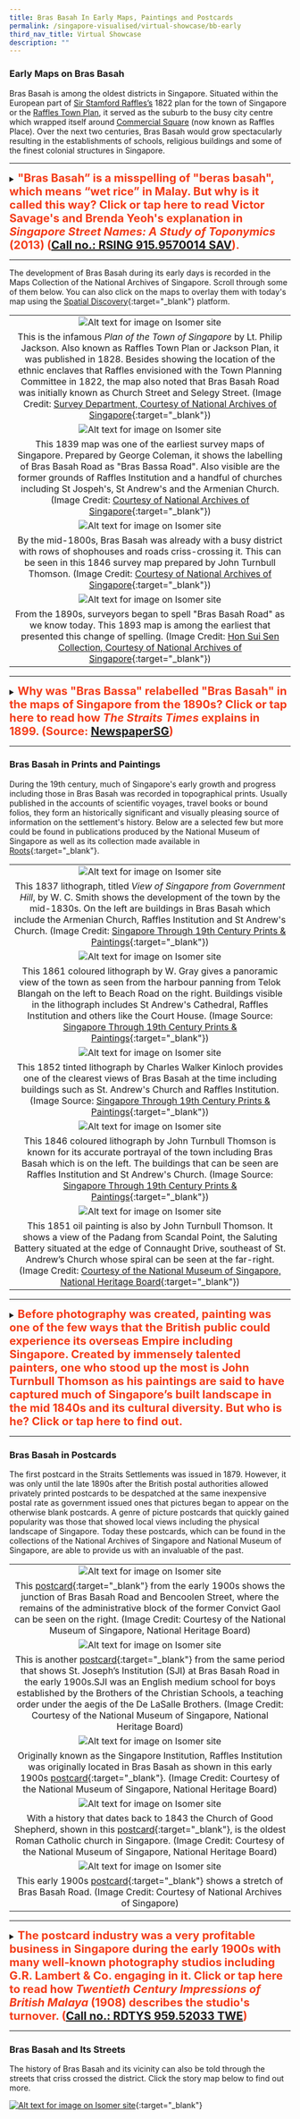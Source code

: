 ```yaml
---
title: Bras Basah In Early Maps, Paintings and Postcards
permalink: /singapore-visualised/virtual-showcase/bb-early
third_nav_title: Virtual Showcase
description: ""
---
```

### **Early Maps on Bras Basah**

Bras Basah is among the oldest districts in Singapore. Situated within the European part of [Sir Stamford Raffles’s](http://eresources.nlb.gov.sg/infopedia/articles/SIP_715_2004-12-15.html) 1822 plan for the town of Singapore or the [Raffles Town Plan](https://eresources.nlb.gov.sg/infopedia/articles/SIP_658_2005-01-07.html), it served as the suburb to the busy city centre which wrapped itself around [Commercial Square](https://eresources.nlb.gov.sg/infopedia/articles/SIP_864_2004-12-30.html) (now known as Raffles Place). Over the next two centuries, Bras Basah would grow spectacularly resulting in the establishments of schools, religious buildings and some of the finest colonial structures in Singapore.

_______

<details>
<summary><span style="font-weight: 700; font-size: 20px; font-style: normal; color:#f43c18">"Bras Basah” is a misspelling of "beras basah", which means “wet rice” in Malay. But why is it called this way? Click or tap here to read Victor Savage's and Brenda Yeoh's explanation in <span style="font-style: italic;">Singapore Street Names: A Study of Toponymics</span> (2013) (<a href="https://eservice.nlb.gov.sg/item_holding.aspx?bid=200123850" target="_blank">Call no.: RSING 915.9570014 SAV</a>).</span></summary>
<br>	
<span style="font-weight: 400; font-size: 20px; font-style: normal; color:#eb7044">"The road was so-called because in the early days, wet rice was laid to dry here on the banks of the "fresh water stream" (now the Stamford Canal). Another version is that before the area before Bras Basah Road and Stamford was filled in, cargoes of rice were brought by boats into the lagoon and spread to dry on the road. One one occasion, high tides wet the rice."</span>
	
</details>


_____

The development of Bras Basah during its early days is recorded in the Maps Collection of the National Archives of Singapore. Scroll through some of them below. You can also click on the maps to overlay them with today's map using the [Spatial Discovery](https://search.nlb.gov.sg/spatialdiscovery/){:target="_blank"} platform.

|   | 
|:--------:| 
| ![Alt text for image on Isomer site](/images/bb-map-1.jpg)|
|This is the infamous *Plan of the Town of Singapore* by Lt. Philip Jackson. Also known as Raffles Town Plan or Jackson Plan, it was published in 1828. Besides showing the location of the ethnic enclaves that Raffles envisioned with the Town Planning Committee in 1822, the map also noted that Bras Basah Road was initially known as Church Street and Selegy Street. (Image Credit: [Survey Department, Courtesy of National Archives of Singapore](https://www.nas.gov.sg/archivesonline/maps_building_plans/record-details/f9926418-115c-11e3-83d5-0050568939ad){:target="_blank"}) |
| ![Alt text for image on Isomer site](/images/bb-map-2.jpg) |
|This 1839 map was one of the earliest survey maps of Singapore. Prepared by George Coleman, it shows the labelling of Bras Basah Road as "Bras Bassa Road". Also visible are the former grounds of Raffles Institution and a handful of churches including St Jospeh's, St Andrew's and the Armenian Church. (Image Credit: [Courtesy of National Archives of Singapore](https://www.nas.gov.sg/archivesonline/maps_building_plans/record-details/fb0ace86-115c-11e3-83d5-0050568939ad){:target="_blank"})|
| ![Alt text for image on Isomer site](/images/bb-map-3.jpg)|
| By the mid-1800s, Bras Basah was already with a busy district with rows of shophouses and roads criss-crossing it. This can be seen in this 1846 survey map prepared by John Turnbull Thomson. (Image Credit: [Courtesy of National Archives of Singapore](https://www.nas.gov.sg/archivesonline/maps_building_plans/record-details/fa3f6192-115c-11e3-83d5-0050568939ad){:target="_blank"})|
| ![Alt text for image on Isomer site](/images/bb-map-4.jpg)|
| From the 1890s, surveyors began to spell "Bras Basah Road" as we know today. This 1893 map is among the earliest that presented this change of spelling. (Image Credit: [Hon Sui Sen Collection, Courtesy of National Archives of Singapore](https://www.nas.gov.sg/archivesonline/maps_building_plans/record-details/c912530c-66c8-11e3-bb37-0050568939ad){:target="_blank"})|

_____

<details>
<summary><span style="font-weight: 700; font-size: 20px; font-style: normal; color:#f43c18">Why was "Bras Bassa" relabelled "Bras Basah" in the maps of Singapore from the 1890s? Click or tap here to read how <span style="font-style: italic;">The Straits Times</span> explains in 1899. (Source: <a href="http://eresources.nlb.gov.sg/newspapers/Digitised/Article/singfreepresswk18990601-1.2.51" target="_blank">NewspaperSG</a>) </span></summary>
<br>
<span style="font-weight: 400; font-size: 20px; font-style: normal; color:#eb7044">"The new enamelled street signs being put up by the Municipality are blue on white, instead of the old white on blue...The spelling seems to have received some attention, the "Bras Bassa Road" becomes "Bras Basah Road". The latter gives some indication of the meaning of the name and send thoughts back to the padi fields that at one time occupied the valley stretching from Fort Canning eastward."</span>
	
</details>

_____


### **Bras Basah in Prints and Paintings**

During the 19th century, much of Singapore's early growth and progress including those in Bras Basah was recorded in topographical prints. Usually published in the accounts of scientific voyages, travel books or bound folios, they form an historically significant and visually pleasing source of information on the settlement's history. Below are a selected few but more could be found in publications produced by the National Museum of Singapore as well as its collection made available in [Roots](https://www.roots.gov.sg/){:target="_blank"}.

| | 
|:--------:| 
| ![Alt text for image on Isomer site](/images/painting-1.jpg) |
| This 1837 lithograph, titled *View of Singapore from Government Hill*, by W. C. Smith shows the development of the town by the mid-1830s. On the left are buildings in Bras Basah which include the Armenian Church, Raffles Institution and St Andrew's Church. (Image Credit: [Singapore Through 19th Century Prints & Paintings](https://eservice.nlb.gov.sg/item_holding.aspx?bid=13313091){:target="_blank"}) |
| ![Alt text for image on Isomer site](/images/painting-3.jpg)|
|This 1861 coloured lithograph by W. Gray gives a panoramic view of the town as seen from the harbour panning from Telok Blangah on the left to Beach Road on the right. Buildings visible in the lithograph includes St Andrew's Cathedral, Raffles Institution and others like the Court House. (Image Source: [Singapore Through 19th Century Prints & Paintings](https://eservice.nlb.gov.sg/item_holding.aspx?bid=13313091){:target="_blank"}) |
| ![Alt text for image on Isomer site](/images/painting-4.jpg)|
|This 1852 tinted lithograph by Charles Walker Kinloch provides one of the clearest views of Bras Basah at the time including buildings such as St. Andrew's Church and Raffles Institution. (Image Source: [Singapore Through 19th Century Prints & Paintings](https://eservice.nlb.gov.sg/item_holding.aspx?bid=13313091){:target="_blank"}) |
| ![Alt text for image on Isomer site](/images/painting-2.jpg)|
|This 1846 coloured lithograph by John Turnbull Thomson is known for its accurate portrayal of the town including Bras Basah which is on the left. The buildings that can be seen are Raffles Institution and St Andrew's Church. (Image Source: [Singapore Through 19th Century Prints & Paintings](https://eservice.nlb.gov.sg/item_holding.aspx?bid=13313091){:target="_blank"}) |
| ![Alt text for image on Isomer site](/images/painting-5.jpg)|
|This 1851 oil painting is also by John Turnbull Thomson. It shows a view of the Padang from Scandal Point, the Saluting Battery situated at the edge of Connaught Drive, southeast of St. Andrew’s Church whose spiral can be seen at the far-right. (Image Credit: [Courtesy of the National Museum of Singapore, National Heritage Board](https://www.roots.gov.sg/Collection-Landing/listing/1052004){:target="_blank"})  |

_____

<details>
<summary><span style="font-weight: 700; font-size: 20px; font-style: normal; color:#f43c18">Before photography was created, painting was one of the few ways that the British public could experience its overseas Empire including Singapore. Created by immensely talented painters, one who stood up the most is John Turnbull Thomson as his paintings are said to have captured much of Singapore’s built landscape in the mid 1840s and its cultural diversity. But who is he? Click or tap here to find out.</span></summary>
<br>
<span style="font-weight: 400; font-size: 20px; font-style: normal; color:#eb7044">John Turnbull Thomson was the Government Surveyor of the Straits Settlements from 1841 to 1853. He made a number of important contributions during his 12 years in Singapore, including the creation of maps of early Singapore, as well as the design and construction of several buildings and other public infrastructure on the island. A self-taught artist and prolific writer, Thomson’s collection of paintings, books and articles now serve as invaluable records of the architecture and life of early Singapore.</span>
	
</details>

_____

### **Bras Basah in Postcards**

The first postcard in the Straits Settlements was issued in 1879. However, it was only until the late 1890s after the British postal authorities allowed privately printed postcards to be despatched at the same inexpensive postal rate as government issued ones that pictures began to appear on the otherwise blank postcards. A genre of picture postcards that quickly gained popularity was those that showed local views including the physical landscape of Singapore. Today these postcards, which can be found in the collections of the National Archives of Singapore and National Museum of Singapore, are able to provide us with an invaluable of the past.

|  | 
|:--------:| 
| ![Alt text for image on Isomer site](/images/postcard-1.jpg)|
|This [postcard](https://www.roots.gov.sg/Collection-Landing/listing/1073598){:target="_blank"} from the early 1900s shows the junction of Bras Basah Road and Bencoolen Street, where the remains of the administrative block of the former Convict Gaol can be seen on the right. (Image Credit: Courtesy of the National Museum of Singapore, National Heritage Board) |
| ![Alt text for image on Isomer site](/images/postcard-2.jpg)|
|This is another [postcard](https://www.roots.gov.sg/Collection-Landing/listing/1193647){:target="_blank"} from the same period that shows St. Joseph’s Institution (SJI) at Bras Basah Road in the early 1900s.SJI was an English medium school for boys established by the Brothers of the Christian Schools, a teaching order under the aegis of the De LaSalle Brothers. (Image Credit: Courtesy of the National Museum of Singapore, National Heritage Board) |
| ![Alt text for image on Isomer site](/images/postcard-3.jpg) |
|Originally known as the Singapore Institution, Raffles Institution was originally located in Bras Basah as shown in this early 1900s [postcard](https://www.roots.gov.sg/Collection-Landing/listing/1046090){:target="_blank"}. (Image Credit: Courtesy of the National Museum of Singapore, National Heritage Board) |
|![Alt text for image on Isomer site](/images/postcard-4.jpg)|
| With a history that dates back to 1843 the Church of Good Shepherd, shown in this [postcard](https://www.roots.gov.sg/Collection-Landing/listing/1120868){:target="_blank"}, is the oldest Roman Catholic church in Singapore. (Image Credit: Courtesy of the National Museum of Singapore, National Heritage Board)|
|![Alt text for image on Isomer site](/images/postcard-5.jpg)|
|This early 1900s [postcard](https://www.nas.gov.sg/archivesonline/photographs/record-details/d5b7d64c-1161-11e3-83d5-0050568939ad){:target="_blank"} shows a stretch of Bras Basah Road. (Image Credit: Courtesy of National Archives of Singapore)|

_____

<details>
<summary><span style="font-weight: 700; font-size: 20px; font-style: normal; color:#f43c18">The postcard industry was a very profitable business in Singapore during the early 1900s with many well-known photography studios including G.R. Lambert & Co. engaging in it. Click or tap here to read how <span style="font-style: italic;">Twentieth Century Impressions of British Malaya</span> (1908) describes the studio's turnover. (<a href="https://eservice.nlb.gov.sg/item_holding.aspx?bid=4558051" target="_blank">Call no.: RDTYS 959.52033 TWE</a>) </span></summary>
<br>
<span style="font-weight: 400; font-size: 20px; font-style: normal; color:#eb7044">"Lambert has maintained a high reputation for artistic portraiture, and of landscapes they have one of the finest collections in the East, comprising about three thousand subjects relating to Siam, Singapore, Borneo, Malaya and China. An extensive trade is done in picture postcards, the turnover being about a quarter million cards a year. A large stock of apparatus is always kept in hand."</span>
	
</details>

_____

### **Bras Basah and Its Streets**

The history of Bras Basah and its vicinity can also be told through the streets that criss crossed the district. Click the story map below to find out more.

[![Alt text for image on Isomer site](/images/bb-storymap-streets.png)](https://nlb.geoicon.com/spatialdiscovery/storymaps/brash-basah-its-streets/index.html){:target="_blank"}